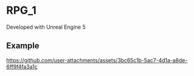# RPG_1

Developed with Unreal Engine 5

## Example
https://github.com/user-attachments/assets/3bc65c1b-5ac7-4d1a-a8de-6ff9f4fa3a1c

